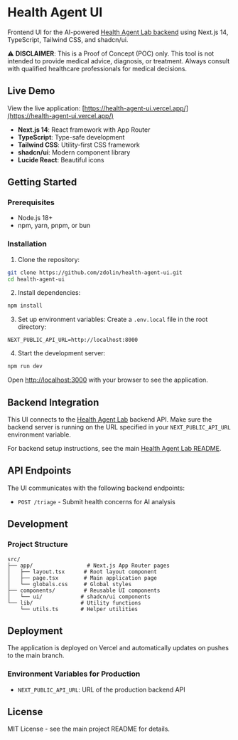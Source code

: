 # Health Agent UI

Frontend UI for the AI-powered [Health Agent Lab backend](https://github.com/zdolin/health-agent-lab) using Next.js 14, TypeScript, Tailwind CSS, and shadcn/ui.

⚠️ **DISCLAIMER**: This is a Proof of Concept (POC) only. This tool is not intended to provide medical advice, diagnosis, or treatment. Always consult with qualified healthcare professionals for medical decisions.

## Live Demo

View the live application: [https://health-agent-ui.vercel.app/](https://health-agent-ui.vercel.app/)

- **Next.js 14**: React framework with App Router
- **TypeScript**: Type-safe development
- **Tailwind CSS**: Utility-first CSS framework
- **shadcn/ui**: Modern component library
- **Lucide React**: Beautiful icons

## Getting Started

### Prerequisites

- Node.js 18+ 
- npm, yarn, pnpm, or bun

### Installation

1. Clone the repository:
```bash
git clone https://github.com/zdolin/health-agent-ui.git
cd health-agent-ui
```

2. Install dependencies:
```bash
npm install
```

3. Set up environment variables:
Create a `.env.local` file in the root directory:
```env
NEXT_PUBLIC_API_URL=http://localhost:8000
```

4. Start the development server:
```bash
npm run dev
```

Open [http://localhost:3000](http://localhost:3000) with your browser to see the application.

## Backend Integration

This UI connects to the [Health Agent Lab](https://github.com/zdolin/health-agent-lab) backend API. Make sure the backend server is running on the URL specified in your `NEXT_PUBLIC_API_URL` environment variable.

For backend setup instructions, see the main [Health Agent Lab README](https://github.com/zdolin/health-agent-lab).

## API Endpoints

The UI communicates with the following backend endpoints:
- `POST /triage` - Submit health concerns for AI analysis

## Development

### Project Structure

```
src/
├── app/                 # Next.js App Router pages
│   ├── layout.tsx      # Root layout component
│   ├── page.tsx        # Main application page
│   └── globals.css     # Global styles
├── components/         # Reusable UI components
│   └── ui/            # shadcn/ui components
└── lib/               # Utility functions
    └── utils.ts       # Helper utilities
```

## Deployment

The application is deployed on Vercel and automatically updates on pushes to the main branch.

### Environment Variables for Production

- `NEXT_PUBLIC_API_URL`: URL of the production backend API

## License

MIT License - see the main project README for details.
